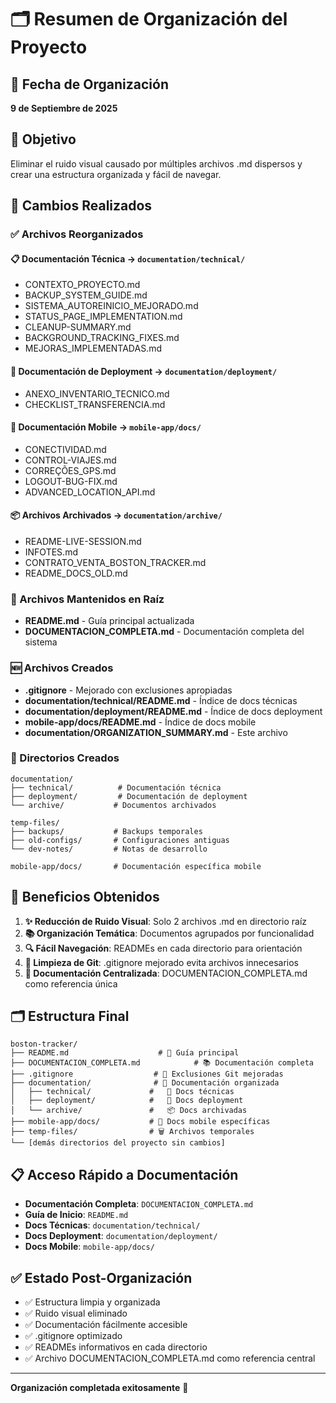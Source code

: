 # 🗂️ Resumen de Organización del Proyecto

## 📅 Fecha de Organización
**9 de Septiembre de 2025**

## 🎯 Objetivo
Eliminar el ruido visual causado por múltiples archivos .md dispersos y crear una estructura organizada y fácil de navegar.

## 🔄 Cambios Realizados

### ✅ Archivos Reorganizados

#### 📋 Documentación Técnica → `documentation/technical/`
- CONTEXTO_PROYECTO.md
- BACKUP_SYSTEM_GUIDE.md
- SISTEMA_AUTOREINICIO_MEJORADO.md
- STATUS_PAGE_IMPLEMENTATION.md
- CLEANUP-SUMMARY.md
- BACKGROUND_TRACKING_FIXES.md
- MEJORAS_IMPLEMENTADAS.md

#### 🚀 Documentación de Deployment → `documentation/deployment/`
- ANEXO_INVENTARIO_TECNICO.md
- CHECKLIST_TRANSFERENCIA.md

#### 📱 Documentación Mobile → `mobile-app/docs/`
- CONECTIVIDAD.md
- CONTROL-VIAJES.md
- CORREÇÕES_GPS.md
- LOGOUT-BUG-FIX.md
- ADVANCED_LOCATION_API.md

#### 📦 Archivos Archivados → `documentation/archive/`
- README-LIVE-SESSION.md
- INFOTES.md
- CONTRATO_VENTA_BOSTON_TRACKER.md
- README_DOCS_OLD.md

### 📄 Archivos Mantenidos en Raíz
- **README.md** - Guía principal actualizada
- **DOCUMENTACION_COMPLETA.md** - Documentación completa del sistema

### 🆕 Archivos Creados
- **.gitignore** - Mejorado con exclusiones apropiadas
- **documentation/technical/README.md** - Índice de docs técnicas
- **documentation/deployment/README.md** - Índice de docs deployment
- **mobile-app/docs/README.md** - Índice de docs mobile
- **documentation/ORGANIZATION_SUMMARY.md** - Este archivo

### 📁 Directorios Creados
```
documentation/
├── technical/          # Documentación técnica
├── deployment/         # Documentación de deployment
└── archive/           # Documentos archivados

temp-files/
├── backups/           # Backups temporales
├── old-configs/       # Configuraciones antiguas
└── dev-notes/         # Notas de desarrollo

mobile-app/docs/       # Documentación específica mobile
```

## 🎯 Beneficios Obtenidos

1. **✨ Reducción de Ruido Visual**: Solo 2 archivos .md en directorio raíz
2. **📚 Organización Temática**: Documentos agrupados por funcionalidad
3. **🔍 Fácil Navegación**: READMEs en cada directorio para orientación
4. **🧹 Limpieza de Git**: .gitignore mejorado evita archivos innecesarios
5. **📖 Documentación Centralizada**: DOCUMENTACION_COMPLETA.md como referencia única

## 🗂️ Estructura Final

```
boston-tracker/
├── README.md                    # 📖 Guía principal
├── DOCUMENTACION_COMPLETA.md            # 📚 Documentación completa
├── .gitignore                  # 🚫 Exclusiones Git mejoradas
├── documentation/              # 📂 Documentación organizada
│   ├── technical/             #   🔧 Docs técnicas
│   ├── deployment/            #   🚀 Docs deployment
│   └── archive/               #   📦 Docs archivadas
├── mobile-app/docs/           # 📱 Docs mobile específicas
├── temp-files/                # 🗑️ Archivos temporales
└── [demás directorios del proyecto sin cambios]
```

## 📋 Acceso Rápido a Documentación

- **Documentación Completa**: `DOCUMENTACION_COMPLETA.md`
- **Guía de Inicio**: `README.md`
- **Docs Técnicas**: `documentation/technical/`
- **Docs Deployment**: `documentation/deployment/`
- **Docs Mobile**: `mobile-app/docs/`

## ✅ Estado Post-Organización
- ✅ Estructura limpia y organizada
- ✅ Ruido visual eliminado
- ✅ Documentación fácilmente accesible
- ✅ .gitignore optimizado
- ✅ READMEs informativos en cada directorio
- ✅ Archivo DOCUMENTACION_COMPLETA.md como referencia central

---
**Organización completada exitosamente** 🎉
